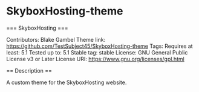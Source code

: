 # SkyboxHosting-theme
=== SkyboxHosting ===

Contributors: Blake Gambel
Theme link: https://github.com/TestSubject45/SkyboxHosting-theme
Tags: 
Requires at least: 5.1
Tested up to: 5.1
Stable tag: stable
License: GNU General Public License v3 or Later
License URI: https://www.gnu.org/licenses/gpl.html

== Description ==

A custom theme for the SkyboxHosting website.
